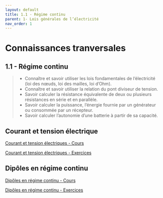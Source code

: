 ```yaml
---
layout: default
title: 1.1 - Régime continu
parent: 1- Lois générales de l’électricité
nav_order: 1
---
```


# Connaissances tranversales

## 1.1 - Régime continu

> - Connaître et savoir utiliser les lois fondamentales de l’électricité (loi des nœuds, loi des mailles, loi d’Ohm).
> - Connaître et savoir utiliser la relation du pont diviseur de tension.
> - Savoir calculer la résistance équivalente de deux ou plusieurs résistances en série et en parallèle.
> - Savoir calculer la puissance, l’énergie fournie par un générateur ou consommée par un récepteur.
> - Savoir calculer l’autonomie d’une batterie à partir de sa capacité.

## Courant et tension électrique


[Courant et tension électriques - Cours](/cours/regime-continu/bts-ciel_courant-tension-electriques_cours.pdf)

[Courant et tension électriques - Exercices](/cours/regime-continu/bts-ciel_courant-tension-electriques_exercices.pdf)


## Dipôles en régime continu

[Dipôles en régime continu - Cours](/cours/regime-continu/bts-ciel_dipoles-regime-continu_cours.pdf)

[Dipôles en régime continu - Exercices](/cours/regime-continu/bts-ciel_dipoles-regime-continu_exercices.pdf)